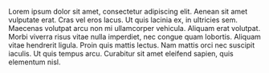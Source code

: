 Lorem ipsum dolor sit amet, consectetur adipiscing elit. Aenean sit amet vulputate erat. Cras vel eros lacus. Ut quis lacinia ex, in ultricies sem. Maecenas volutpat arcu non mi ullamcorper vehicula. Aliquam erat volutpat. Morbi viverra risus vitae nulla imperdiet, nec congue quam lobortis. Aliquam vitae hendrerit ligula. Proin quis mattis lectus. Nam mattis orci nec suscipit iaculis. Ut quis tempus arcu. Curabitur sit amet eleifend sapien, quis elementum nisl.
